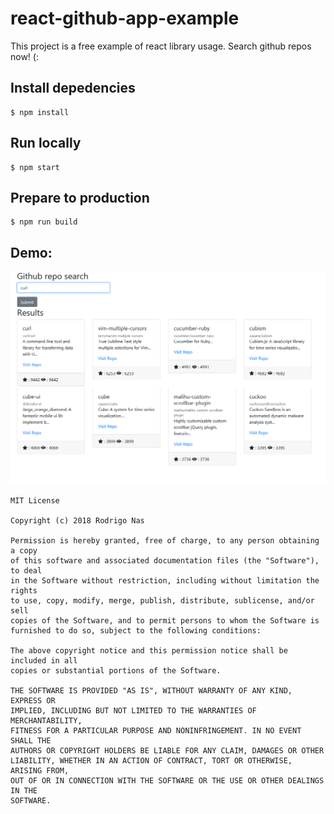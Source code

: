 # react-github-app-example

This project is a free example of react library usage.
Search github repos now! (:

Install depedencies
---
```
$ npm install
```

Run locally
---
```
$ npm start
```

Prepare to production
---
```
$ npm run build
```

Demo:
---
![1](demo.png "1")


```
MIT License

Copyright (c) 2018 Rodrigo Nas

Permission is hereby granted, free of charge, to any person obtaining a copy
of this software and associated documentation files (the "Software"), to deal
in the Software without restriction, including without limitation the rights
to use, copy, modify, merge, publish, distribute, sublicense, and/or sell
copies of the Software, and to permit persons to whom the Software is
furnished to do so, subject to the following conditions:

The above copyright notice and this permission notice shall be included in all
copies or substantial portions of the Software.

THE SOFTWARE IS PROVIDED "AS IS", WITHOUT WARRANTY OF ANY KIND, EXPRESS OR
IMPLIED, INCLUDING BUT NOT LIMITED TO THE WARRANTIES OF MERCHANTABILITY,
FITNESS FOR A PARTICULAR PURPOSE AND NONINFRINGEMENT. IN NO EVENT SHALL THE
AUTHORS OR COPYRIGHT HOLDERS BE LIABLE FOR ANY CLAIM, DAMAGES OR OTHER
LIABILITY, WHETHER IN AN ACTION OF CONTRACT, TORT OR OTHERWISE, ARISING FROM,
OUT OF OR IN CONNECTION WITH THE SOFTWARE OR THE USE OR OTHER DEALINGS IN THE
SOFTWARE.
```